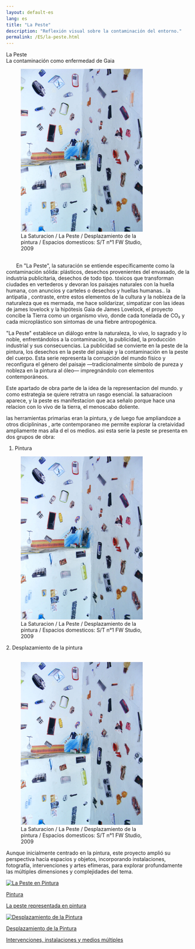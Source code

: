 ```yaml
---
layout: default-es
lang: es
title: "La Peste"
description: "Reflexión visual sobre la contaminación del entorno."
permalink: /ES/la-peste.html
---
```

<div class="titulo">La Peste</div>

<div class="subtitulo">La contaminación como enfermedad de Gaia</div>

<figure class="imagen-con-caption" style="width: 66%;">
  <img src="/assets/img/la-peste-ruido-fweason-024.jpg" alt="La Peste - imagen de contaminación">
  <figcaption>La Saturacion / La Peste / Desplazamiento de la pintura / Espacios domesticos: S/T n°1 FW Studio, 2009</figcaption>
</figure>

<p class="parrafo" style="margin-top: 6%;">
  &nbsp;&nbsp;&nbsp;&nbsp;&nbsp;&nbsp;
  En "La Peste", la saturación se entiende específicamente como la contaminación sólida: plásticos, desechos provenientes del envasado, de la industria publicitaria, desechos de todo tipo. tóxicos que transforman ciudades en vertederos y devoran los paisajes naturales con la huella humana, con anuncios y carteles o desechos y huellas humanas.. la antipatia , contraste, entre estos elementos de la cultura y la nobleza de la naturaleza que es mermada, me hace solidarizar, simpatizar con las ideas de james lovelock y la hipótesis Gaia de James Lovelock, el proyecto concibe la Tierra como un organismo vivo, donde cada tonelada de CO₂ y cada microplástico son síntomas de una fiebre antropogénica.
</p>

<p class="parrafo">
  "La Peste" establece un diálogo entre la naturaleza, lo vivo, lo sagrado y lo noble, enfrentándolos a la contaminación, la publicidad, la producción industrial y sus consecuencias. La publicidad se convierte en la peste de la pintura, los desechos en la peste del paisaje y la contaminación en la peste del cuerpo. Esta serie representa la corrupción del mundo físico y reconfigura el género del paisaje —tradicionalmente símbolo de pureza y nobleza en la pintura al óleo— impregnándolo con elementos contemporáneos.
</p>

<p class="parrafo">
  Este apartado de obra parte de la idea de la representacion del mundo. y como estrategia se quiere retratra un rasgo esencial. la satuaracioon aparece, y la peste es manifestacion que aca señalo porque hace una relacion con lo vivo de la tierra, el menoscabo doliente. 

las herramientas primarias eran la pintura, y de luego fue ampliandoze a otros diciplininas , arte contemporaneo me permite explorar la cretaividad ampliamente mas alla d el os medios. 
asi esta serie la peste se presenta en dos grupos de obra:
  <br>
  1. Pintura<br>
  <figure class="imagen-con-caption" style="width: 66%;">
  <img src="/assets/img/la-peste-ruido-fweason-024.jpg" alt="La Peste - imagen de contaminación">
  <figcaption>La Saturacion / La Peste / Desplazamiento de la pintura / Espacios domesticos: S/T n°1 FW Studio, 2009</figcaption>
</figure>
  2. Desplazamiento de la pintura<br><br>
  <figure class="imagen-con-caption" style="width: 66%;">
  <img src="/assets/img/la-peste-ruido-fweason-024.jpg" alt="La Peste - imagen de contaminación">
  <figcaption>La Saturacion / La Peste / Desplazamiento de la pintura / Espacios domesticos: S/T n°1 FW Studio, 2009</figcaption>
</figure>
  Aunque inicialmente centrado en la pintura, este proyecto amplió su perspectiva hacia espacios y objetos, incorporando instalaciones, fotografía, intervenciones y artes efímeras, para explorar profundamente las múltiples dimensiones y complejidades del tema.
</p>


<!-- Contenedor de botones para las series -->
<div class="button-container">
    <a href="/ES/peste-pintura.html" class="fancy-button">
        <div class="button-content">
            <img src="/assets/img/animacion-boton-contaminacion-electromagnetica.gif" alt="La Peste en Pintura">
            <p class="title">Pintura</p>
            <p class="subtitle">La peste representada en pintura</p>
        </div>
    </a>
    <a href="/contaminacion-sonora.html" class="fancy-button">
        <div class="button-content">
            <img src="/assets/img/animacion-boton-contaminacion-sonora.gif" alt="Desplazamiento de la Pintura">
            <p class="title">Desplazamiento de la Pintura</p>
            <p class="subtitle">Intervenciones, instalaciones y medios múltiples</p>
        </div>
    </a>
</div>

